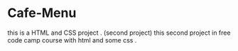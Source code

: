 # Cafe-Menu
this is a HTML and CSS project . (second project)
this second project in free code camp course with html and some css .
